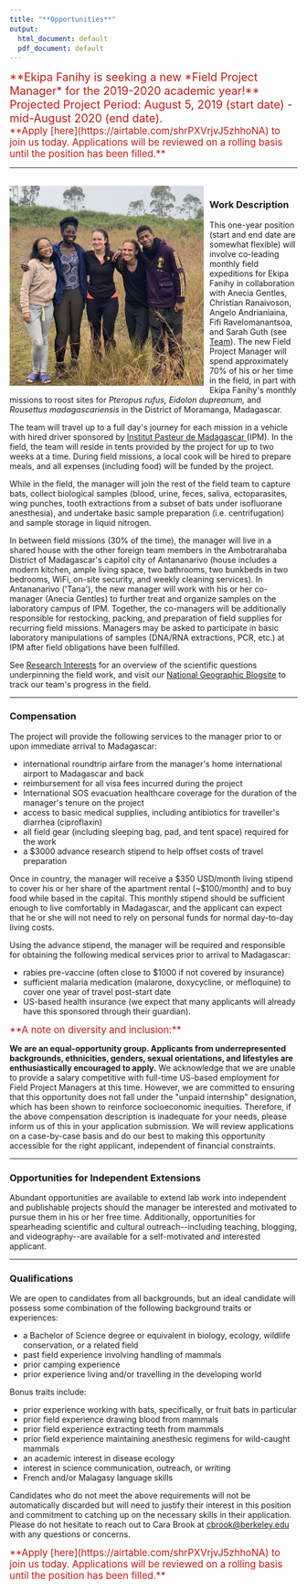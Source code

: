 ```yaml
---
title: "**Opportunities**"
output:
  html_document: default
  pdf_document: default
---
```


<style type="text/css">
h1.title {
  font-size: 31px;
  text-align: left;
  color:black;
}
</style>



<div style="text-align: left; font-size: 1.4em; color:#C11B17;">
**Ekipa Fanihy is seeking a new *Field Project Manager* for the 2019-2020 academic year!**<br>
Projected Project Period: August 5, 2019 (start date) - mid-August 2020 (end date). 
</div>

<div style="text-align: left; font-size: 1.2em; color:#C11B17;">
**Apply [here](https://airtable.com/shrPXVrjvJ5zhhoNA) to join us today. Applications will be reviewed on a rolling basis until the position has been filled.**
</div>

---

<br>
<img src="ekipa_fanihy_happy.jpg" alt="bat" style="height: 350px; padding-right: 10px;" align="left"><div style="text-align: left; font-size: 1.2em; padding-right=100px">
</div>

### **Work Description**

This one-year position (start and end date are somewhat flexible) will involve co-leading monthly field expeditions for Ekipa Fanihy in collaboration with Anecia Gentles, Christian Ranaivoson, Angelo Andrianiaina, Fifi Ravelomanantsoa, and Sarah Guth (see [Team](team.html)). The new Field Project Manager will spend approximately 70% of his or her time in the field, in part with Ekipa Fanihy's monthly missions to roost sites for *Pteropus rufus,* *Eidolon dupreanum,* and *Rousettus madagascariensis* in the District of Moramanga, Madagascar. 

The team will travel up to a full day's journey for each mission in a vehicle with hired driver sponsored by [Institut Pasteur de Madagascar ](http://www.pasteur.mg/) (IPM). In the field, the team will reside in tents provided by the project for up to two weeks at a time. During field missions, a local cook will be hired to prepare meals, and all expenses (including food) will be funded by the project.

While in the field, the manager will join the rest of the field team to capture bats, collect biological samples (blood, urine, feces, saliva, ectoparasites, wing punches, tooth extractions from a subset of bats under isofluorane anesthesia), and undertake basic sample preparation (i.e. centrifugation) and sample storage in liquid nitrogen. 

In between field missions (30% of the time), the manager will live in a shared house with the other foreign team members in the Ambotrarahaba District of Madagascar's capitol city of Antananarivo (house includes a modern kitchen, ample living space, two bathrooms, two bunkbeds in two bedrooms, WiFi, on-site security, and weekly cleaning services). In Antananarivo ('Tana'), the new manager will work with his or her co-manager (Anecia Gentles) to further treat and organize samples on the laboratory campus of IPM. Together, the co-managers will be additionally responsible for restocking, packing, and preparation of field supplies for recurring field missions. Managers may be asked to participate in basic laboratory manipulations of samples (DNA/RNA extractions, PCR, etc.) at IPM after field obligations have been fulfilled.

See [Research Interests](research_interests.html) for an overview of the scientific questions underpinning the field work, and visit our [National Geographic Blogsite](https://openexplorer.nationalgeographic.com/expedition/ekipafanihy/) to track our team's progress in the field.


---

### **Compensation**

The project will provide the following services to the manager prior to or upon immediate arrival to Madagascar:

* international roundtrip airfare from the manager's home international airport to Madagascar and back
* reimbursement for all visa fees incurred during the project
* International SOS evacuation healthcare coverage for the duration of the manager's tenure on the project
* access to basic medical supplies, including antibiotics for traveller's diarrhea (ciproflaxin)
* all field gear (including sleeping bag, pad, and tent space) required for the work
* a $3000 advance research stipend to help offset costs of travel preparation


Once in country, the manager will receive a \$350 USD/month living stipend to cover his or her share of the apartment rental (~$100/month) and to buy food while based in the capital. This monthly stipend should be sufficient enough to live comfortably in Madagascar, and the applicant can expect that he or she will not need to rely on personal funds for normal day-to-day living costs. 

Using the advance stipend, the manager will be required and responsible for obtaining the following medical services prior to arrival to Madagascar: 

* rabies pre-vaccine (often close to $1000 if not covered by insurance)
* sufficient malaria medication (malarone, doxycycline, or mefloquine) to cover one year of travel post-start date
* US-based health insurance (we expect that many applicants will already have this sponsored through their guardian). 

<div style="text-align: left; font-size: 1.2em; color:#C11B17;">
**A note on diversity and inclusion:** 
</div>

**We are an equal-opportunity group. Applicants from underrepresented backgrounds, ethnicities, genders, sexual orientations, and lifestyles are enthusiastically encouraged to apply.** We acknowledge that we are unable to provide a salary competitive with full-time US-based employment for Field Project Managers at this time. However, we are committed to ensuring that this opportunity does not fall under the "unpaid internship" designation, which has been shown to reinforce socioeconomic inequities. Therefore, if the above compensation description is inadequate for your needs, please inform us of this in your application submission. We will review applications on a case-by-case basis and do our best to making this opportunity accessible for the right applicant, independent of financial constraints.



---


### **Opportunities for Independent Extensions**

Abundant opportunities are available to extend lab work into independent and publishable projects should the manager be interested and motivated to pursue them in his or her free time. Additionally, opportunities for spearheading scientific and cultural outreach--including teaching, blogging, and videography--are available for a self-motivated and interested applicant.


---


### **Qualifications**

We are open to candidates from all backgrounds, but an ideal candidate will possess some combination of the following background traits or experiences:

* a Bachelor of Science degree or equivalent in biology, ecology, wildlife conservation, or a related field
* past field experience involving handling of mammals
* prior camping experience
* prior experience living and/or travelling in the developing world

Bonus traits include:

* prior experience working with bats, specifically, or fruit bats in particular
* prior field experience drawing blood from mammals
* prior field experience extracting teeth from mammals
* prior field experience maintaining anesthesic regimens for wild-caught mammals
* an academic interest in disease ecology
* interest in science communication, outreach, or writing
* French and/or Malagasy language skills

Candidates who do not meet the above requirements will not be automatically discarded but will need to justify their interest in this position and commitment to catching up on the necessary skills in their application. Please do not hesitate to reach out to Cara Brook at [cbrook@berkeley.edu](cbrook@berkeley.edu) with any questions or concerns.

<div style="text-align: left; font-size: 1.2em; color:#C11B17;">
**Apply [here](https://airtable.com/shrPXVrjvJ5zhhoNA) to join us today. Applications will be reviewed on a rolling basis until the position has been filled.**
</div>



